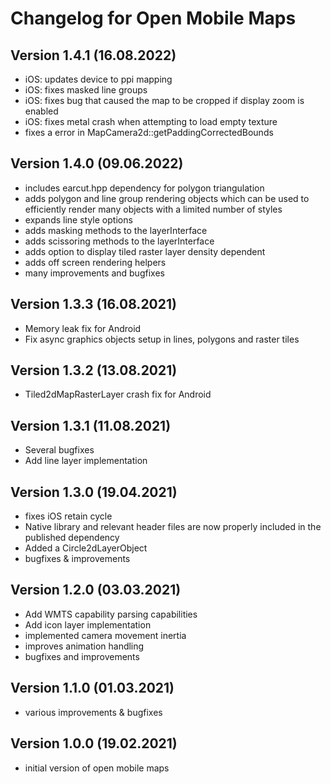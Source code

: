 # Changelog for Open Mobile Maps

## Version 1.4.1 (16.08.2022)
- iOS: updates device to ppi mapping
- iOS: fixes masked line groups
- iOS: fixes bug that caused the map to be cropped if display zoom is enabled
- iOS: fixes metal crash when attempting to load empty texture
- fixes a error in MapCamera2d::getPaddingCorrectedBounds

## Version 1.4.0 (09.06.2022)
- includes earcut.hpp dependency for polygon triangulation
- adds polygon and line group rendering objects which can be used to efficiently render many objects with a limited number of styles
- expands line style options
- adds masking methods to the layerInterface
- adds scissoring methods to the layerInterface
- adds option to display tiled raster layer density dependent
- adds off screen rendering helpers
- many improvements and bugfixes

## Version 1.3.3 (16.08.2021)
- Memory leak fix for Android
- Fix async graphics objects setup in lines, polygons and raster tiles

## Version 1.3.2 (13.08.2021)
- Tiled2dMapRasterLayer crash fix for Android

## Version 1.3.1 (11.08.2021)
- Several bugfixes
- Add line layer implementation

## Version 1.3.0 (19.04.2021)
- fixes iOS retain cycle
- Native library and relevant header files are now properly included in the published dependency
- Added a Circle2dLayerObject
- bugfixes & improvements

## Version 1.2.0 (03.03.2021)

- Add WMTS capability parsing capabilities
- Add icon layer implementation
- implemented camera movement inertia
- improves animation handling
- bugfixes and improvements

## Version 1.1.0 (01.03.2021)
- various improvements & bugfixes

## Version 1.0.0 (19.02.2021)
- initial version of open mobile maps
